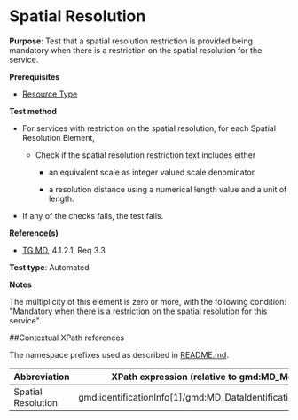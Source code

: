 # Spatial Resolution

**Purpose**: Test that a spatial resolution restriction is provided being mandatory when there is a restriction on the spatial resolution for the service.

**Prerequisites**

* [Resource Type](./resource-type.md)

**Test method**

* For services with restriction on the spatial resolution, for each Spatial Resolution Element,

    * Check if the spatial resolution restriction text includes either

        * an equivalent scale as integer valued scale denominator
        
        * a resolution distance using a numerical length value and a unit of length.

* If any of the checks fails, the test fails.

**Reference(s)**	 

* [TG MD](./README.md#ref_TG_MD), 4.1.2.1, Req 3.3

**Test type**: Automated

**Notes**

The multiplicity of this element is zero or more, with the following condition: "Mandatory when there is a restriction on the spatial resolution for this service".

##Contextual XPath references

The namespace prefixes used as described in [README.md](./README.md#namespaces).

Abbreviation                                   |  XPath expression (relative to gmd:MD_Metadata)
-----------------------------------------------| -------------------------------------------------------------------------
<a name="spatialResolution"></a> Spatial Resolution | gmd:identificationInfo[1]/gmd:MD_DataIdentification/gmd:abstract
